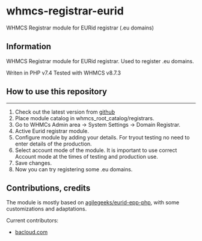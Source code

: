 # whmcs-registrar-eurid
WHMCS Registrar module for EURid registrar (.eu domains)

## Information

WHMCS Registrar module for EURid registrar.
Used to register .eu domains.

Writen in PHP v7.4
Tested with WHMCS v8.7.3

## How to use this repository
--------------------------

1. Check out the latest version from [github](https://github.com/almanskis/whmcs-registrar-eurid)
2. Place module catalog in whmcs_root_catalog/registrars.
3. Go to WHMCs Admin area -> System Settings -> Domain Registrar.
4. Active Eurid registrar module.
5. Configure module by adding your details. For tryout testing no need to enter details of the production.
6. Select account mode of the module. It is important to use correct Account mode at the times of testing and production use.
7. Save changes.
8. Now you can try registering some .eu domains.


## Contributions, credits

The module is mostly based on [agilegeeks/eurid-epp-php](https://github.com/agilegeeks/eurid-epp-php), with some customizations and adaptations.

Current contributors:
- [bacloud.com](https://www.bacloud.com/en)
